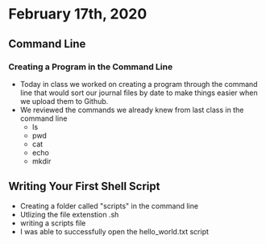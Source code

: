 # February 17th, 2020

## Command Line

### Creating a Program in the Command Line

- Today in class we worked on creating a program through the command line that would sort our journal files by date to make things easier when we upload them to Github.
- We reviewed the commands we already knew from last class in the command line
    - ls
    - pwd
    - cat
    - echo
    - mkdir

## Writing Your First Shell Script
- Creating a folder called "scripts" in the command line
- Utlizing the file extenstion .sh
- writing a scripts file
- I was able to successfully open the hello_world.txt script

